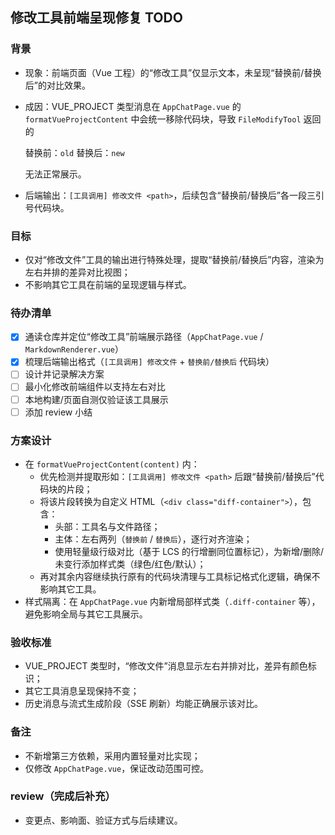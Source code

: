 ## 修改工具前端呈现修复 TODO

### 背景
- 现象：前端页面（Vue 工程）的“修改工具”仅显示文本，未呈现“替换前/替换后”的对比效果。
- 成因：VUE_PROJECT 类型消息在 `AppChatPage.vue` 的 `formatVueProjectContent` 中会统一移除代码块，导致 `FileModifyTool` 返回的
  
  替换前：```old```
  替换后：```new```
  
  无法正常展示。
- 后端输出：`[工具调用] 修改文件 <path>`，后续包含“替换前/替换后”各一段三引号代码块。

### 目标
- 仅对“修改文件”工具的输出进行特殊处理，提取“替换前/替换后”内容，渲染为左右并排的差异对比视图；
- 不影响其它工具在前端的呈现逻辑与样式。

### 待办清单
- [x] 通读仓库并定位“修改工具”前端展示路径（`AppChatPage.vue` / `MarkdownRenderer.vue`）
- [x] 梳理后端输出格式（`[工具调用] 修改文件` + `替换前/替换后` 代码块）
- [ ] 设计并记录解决方案
- [ ] 最小化修改前端组件以支持左右对比
- [ ] 本地构建/页面自测仅验证该工具展示
- [ ] 添加 review 小结

### 方案设计
- 在 `formatVueProjectContent(content)` 内：
  - 优先检测并提取形如：`[工具调用] 修改文件 <path>` 后跟“替换前/替换后”代码块的片段；
  - 将该片段转换为自定义 HTML（`<div class="diff-container">`），包含：
    - 头部：工具名与文件路径；
    - 主体：左右两列（`替换前` / `替换后`），逐行对齐渲染；
    - 使用轻量级行级对比（基于 LCS 的行增删同位置标记），为新增/删除/未变行添加样式类（绿色/红色/默认）；
  - 再对其余内容继续执行原有的代码块清理与工具标记格式化逻辑，确保不影响其它工具。
- 样式隔离：在 `AppChatPage.vue` 内新增局部样式类（`.diff-container` 等），避免影响全局与其它工具展示。

### 验收标准
- VUE_PROJECT 类型时，“修改文件”消息显示左右并排对比，差异有颜色标识；
- 其它工具消息呈现保持不变；
- 历史消息与流式生成阶段（SSE 刷新）均能正确展示该对比。

### 备注
- 不新增第三方依赖，采用内置轻量对比实现；
- 仅修改 `AppChatPage.vue`，保证改动范围可控。

### review（完成后补充）
- 变更点、影响面、验证方式与后续建议。

